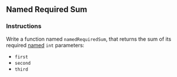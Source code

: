 ## Named Required Sum

### Instructions

Write a function named `namedRequiredSum`, that returns the sum of its required [named](https://dart.dev/guides/language/language-tour) `int` parameters:

- `first`
- `second`
- `third`
